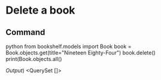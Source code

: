 # Delete a book

## Command
python
from bookshelf.models import Book
book = Book.objects.get(title="Nineteen Eighty-Four")
book.delete()
print(Book.objects.all()


*Output*)
<QuerySet []>
